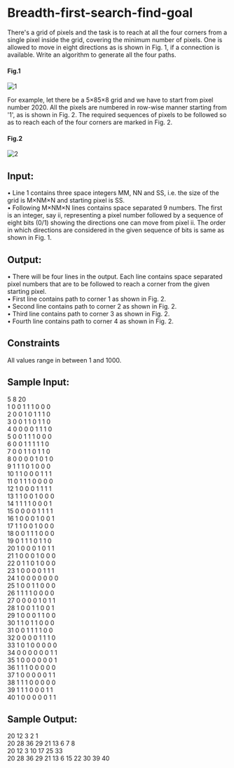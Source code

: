 # Breadth-first-search-find-goal

There's a grid of pixels and the task is to reach at all the four corners from a single pixel inside the grid, covering the minimum number of pixels. 
One is allowed to move in eight directions as is shown in Fig. 1, if a connection is available. Write an algorithm to generate all the four paths.

#### Fig.1 
![1](https://user-images.githubusercontent.com/59218287/119479932-6f2aab00-bd51-11eb-8faa-52302539adcc.jpg)

For example, let there be a 5×85×8 grid and we have to start from pixel number 2020. All the pixels are numbered in row-wise manner starting from '1', 
as is shown in Fig. 2. The required sequences of pixels to be followed so as to reach each of the four corners are marked in Fig. 2.

#### Fig.2
![2](https://user-images.githubusercontent.com/59218287/119479937-705bd800-bd51-11eb-89bf-896614191847.jpg)

## Input:
•	Line 1 contains three space integers MM, NN and SS, i.e. the size of the grid is M×NM×N and starting pixel is SS.<br>
•	Following M×NM×N lines contains space separated 9 numbers. The first is an integer, say ii, representing a pixel number followed by a sequence of eight bits (0/1) showing the directions one can move from pixel ii. The order in which directions are considered in the given sequence of bits is same as shown in Fig. 1.<br>
## Output:
•	There will be four lines in the output. Each line contains space separated pixel numbers that are to be followed to reach a corner from the given starting pixel.<br>
•	First line contains path to corner 1 as shown in Fig. 2.<br>
•	Second line contains path to corner 2 as shown in Fig. 2.<br>
•	Third line contains path to corner 3 as shown in Fig. 2.<br>
•	Fourth line contains path to corner 4 as shown in Fig. 2.<br>
## Constraints
All values range in between 1 and 1000.
## Sample Input:
5 8 20<br>
1 0 0 1 1 1 0 0 0<br> 
2 0 0 1 0 1 1 1 0 <br>
3 0 0 1 1 0 1 1 0 <br>
4 0 0 0 0 1 1 1 0 <br>
5 0 0 1 1 1 0 0 0 <br>
6 0 0 1 1 1 1 1 0 <br>
7 0 0 1 1 0 1 1 0 <br>
8 0 0 0 0 1 0 1 0 <br>
9 1 1 1 0 1 0 0 0 <br>
10 1 1 0 0 0 1 1 1 <br>
11 0 1 1 1 0 0 0 0 <br>
12 1 0 0 0 1 1 1 1 <br>
13 1 1 0 0 1 0 0 0 <br>
14 1 1 1 1 0 0 0 1 <br>
15 0 0 0 0 1 1 1 1 <br>
16 1 0 0 0 1 0 0 1<br>
17 1 1 0 0 1 0 0 0 <br>
18 0 0 1 1 1 0 0 0 <br>
19 0 1 1 1 0 1 1 0 <br>
20 1 0 0 0 1 0 1 1 <br>
21 1 0 0 0 1 0 0 0 <br>
22 0 1 1 0 1 0 0 0 <br>
23 1 0 0 0 0 1 1 1 <br>
24 1 0 0 0 0 0 0 0<br>
25 1 0 0 1 1 0 0 0 <br>
26 1 1 1 1 0 0 0 0 <br>
27 0 0 0 0 1 0 1 1 <br>
28 1 0 0 1 1 0 0 1 <br>
29 1 0 0 0 1 1 0 0 <br>
30 1 1 0 1 1 0 0 0 <br>
31 0 0 1 1 1 1 0 0 <br>
32 0 0 0 0 1 1 1 0<br>
33 1 0 1 0 0 0 0 0 <br>
34 0 0 0 0 0 0 1 1 <br>
35 1 0 0 0 0 0 0 1 <br>
36 1 1 1 0 0 0 0 0 <br>
37 1 0 0 0 0 0 1 1 <br>
38 1 1 1 0 0 0 0 0 <br>
39 1 1 1 0 0 0 1 1 <br>
40 1 0 0 0 0 0 1 1<br>
## Sample Output:
20 12 3 2 1 <br>
20 28 36 29 21 13 6 7 8<br> 
20 12 3 10 17 25 33 <br>
20 28 36 29 21 13 6 15 22 30 39 40<br>
